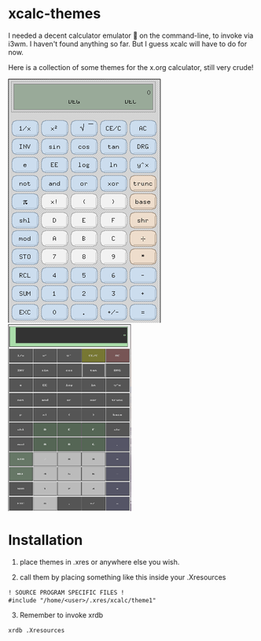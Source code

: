 # xcalc-themes
I needed a decent calculator emulator :rainbow: on the command-line, to invoke via i3wm. I haven't found anything so far. But I guess xcalc will have to do for now. 

Here is a collection of some themes for the x.org calculator, still very crude!

![default-color-image](/default-color.png) <img src="https://github.com/ubuntupunk/xcalc-themes/blob/main/forest.png"  width="250" height="380"></a>

# Installation
1. place themes in .xres or anywhere else you wish.

2. call them by placing something like this inside your .Xresources

```
! SOURCE PROGRAM SPECIFIC FILES !
#include "/home/<user>/.xres/xcalc/theme1"
```

3. Remember to invoke xrdb

```
xrdb .Xresources
```
